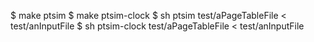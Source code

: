 $ make ptsim
$ make ptsim-clock
$ sh ptsim test/aPageTableFile < test/anInputFile
$ sh ptsim-clock test/aPageTableFile < test/anInputFile
